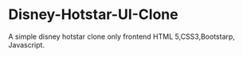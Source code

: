 # Disney-Hotstar-UI-Clone
A simple disney hotstar clone only frontend HTML 5,CSS3,Bootstarp, Javascript.
